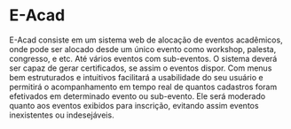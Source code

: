 # E-Acad
E-Acad consiste em um sistema web de alocação de eventos acadêmicos, onde pode ser alocado desde um único evento como workshop, palesta, congresso, e etc. Até vários eventos com sub-eventos. O sistema deverá ser capaz de gerar certificados, se assim o eventos dispor. Com menus bem estruturados e intuitivos facilitará a usabilidade do seu usuário e permitirá o acompanhamento em tempo real de quantos cadastros foram efetivados em determinado evento ou sub-evento. Ele será moderado quanto aos eventos exibidos para inscrição, evitando assim eventos inexistentes ou indesejáveis.
